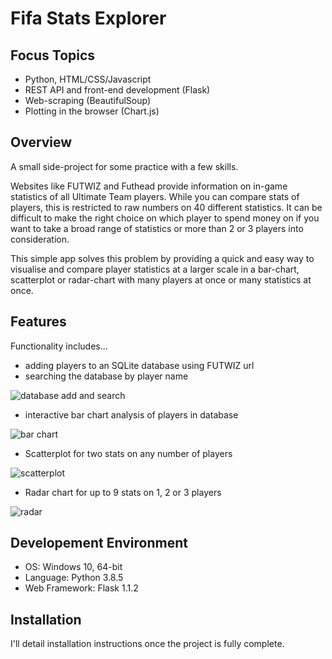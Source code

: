 # Fifa Stats Explorer

## Focus Topics
* Python, HTML/CSS/Javascript
* REST API and front-end development (Flask)
* Web-scraping (BeautifulSoup)
* Plotting in the browser (Chart.js)

## Overview
A small side-project for some practice with a few skills.

Websites like FUTWIZ and Futhead provide information on in-game statistics of all Ultimate Team players. While you can compare stats of players, this is restricted to raw numbers on 40 different statistics. It can be difficult to make the right choice on which player to spend money on if you want to take a broad range of statistics or more than 2 or 3 players into consideration.

This simple app solves this problem by providing a quick and easy way to visualise and compare player statistics at a larger scale in a bar-chart, scatterplot or radar-chart with many players at once or many statistics at once.

## Features
Functionality includes... 
* adding players to an SQLite database using FUTWIZ url
* searching the database by player name

![database add and search](https://media.giphy.com/media/VqjEtUBaBh0MT7Brm3/giphy.gif)

* interactive bar chart analysis of players in database 

![bar chart](https://media.giphy.com/media/a3nJPz5dCimEGnO6bi/giphy.gif)

* Scatterplot for two stats on any number of players

![scatterplot](https://media.giphy.com/media/VAdQxe2uKxFEg7FNJ8/giphy.gif)

* Radar chart for up to 9 stats on 1, 2 or 3 players

![radar](https://media.giphy.com/media/xQTFCWC88QsM0LjheD/giphy.gif)

## Developement Environment
* OS: Windows 10, 64-bit
* Language: Python 3.8.5
* Web Framework: Flask 1.1.2

## Installation
I'll detail installation instructions once the project is fully complete. 
